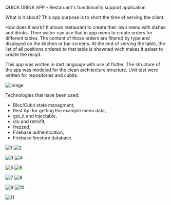 QUICK DRINK APP - Restaruant's functionality support application

What is it about?
This app purpose is to short the time of serving the client.

How does it work?
It allows restaurant to create their own menu with dishes and drinks. Then waiter can use that in app menu to create orders for different tables. The content of those orders are filtered by type and displayed on the kitchen or bar screens.
At the end of serving the table, the list of all positions ordered to that table is showned wich makes it eaiser to create the recipt.

This app was written in dart language with use of flutter.
The structure of the app was modeled for the clean architecture structure.
Unit test were written for repositories and cubits.

![image](https://github.com/bogbrz/quick_drink_app/assets/142913714/824782fe-9c93-4354-9372-452d06733e1a)


Technologies that have been used: 
- Bloc/Cubit state managment,
- Rest Api for getting the example menu data,
- get_it and injectable,
- dio and retrofit,
- frezzed,
- Firebase authentication,
- Firebase firestore database.




![1](https://github.com/bogbrz/quick_drink_app/assets/142913714/c5886634-7bb8-4213-8eae-75a7bd1eb4e2) ![2](https://github.com/bogbrz/quick_drink_app/assets/142913714/64bbe81c-b8b4-404e-92ef-41a4ad39532a)

![3](https://github.com/bogbrz/quick_drink_app/assets/142913714/0c83f256-8a49-44ae-90a4-e3438bb4d08f) ![4](https://github.com/bogbrz/quick_drink_app/assets/142913714/7c93a90f-ffb3-4e97-98f0-5de974b4e3d6)

![5](https://github.com/bogbrz/quick_drink_app/assets/142913714/f0e2e811-e1d4-46b4-a284-792c1c7898cc) ![6](https://github.com/bogbrz/quick_drink_app/assets/142913714/087a11f2-fe61-45ce-a131-491c9417c55b)

![7](https://github.com/bogbrz/quick_drink_app/assets/142913714/b10ace6b-7690-451d-b324-8c3a028a94c0) ![8](https://github.com/bogbrz/quick_drink_app/assets/142913714/ee26e8f9-7fab-4d80-a0fe-eb8238b42133)

![9](https://github.com/bogbrz/quick_drink_app/assets/142913714/80a4c528-44d2-4028-9593-8faa25b69070) ![10](https://github.com/bogbrz/quick_drink_app/assets/142913714/2f26683b-4eff-4494-b00b-75d9fd8bbc2e)

![11](https://github.com/bogbrz/quick_drink_app/assets/142913714/ef36278c-287d-4034-98cd-3a0177387f83)
